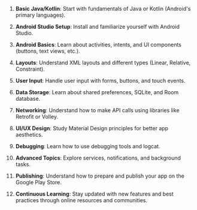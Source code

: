 1. **Basic Java/Kotlin**: Start with fundamentals of Java or Kotlin (Android's primary languages).

2. **Android Studio Setup**: Install and familiarize yourself with Android Studio.

3. **Android Basics**: Learn about activities, intents, and UI components (buttons, text views, etc.).

4. **Layouts**: Understand XML layouts and different types (Linear, Relative, Constraint).

5. **User Input**: Handle user input with forms, buttons, and touch events.

6. **Data Storage**: Learn about shared preferences, SQLite, and Room database.

7. **Networking**: Understand how to make API calls using libraries like Retrofit or Volley.

8. **UI/UX Design**: Study Material Design principles for better app aesthetics.

9. **Debugging**: Learn how to use debugging tools and logcat.

10. **Advanced Topics**: Explore services, notifications, and background tasks.

11. **Publishing**: Understand how to prepare and publish your app on the Google Play Store.

12. **Continuous Learning**: Stay updated with new features and best practices through online resources and communities.
